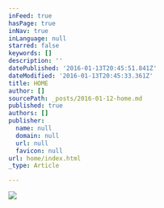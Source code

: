 ```yaml
---
inFeed: true
hasPage: true
inNav: true
inLanguage: null
starred: false
keywords: []
description: ''
datePublished: '2016-01-13T20:45:51.841Z'
dateModified: '2016-01-13T20:45:33.361Z'
title: HOME
author: []
sourcePath: _posts/2016-01-12-home.md
published: true
authors: []
publisher:
  name: null
  domain: null
  url: null
  favicon: null
url: home/index.html
_type: Article

---
```

![](https://the-grid-user-content.s3-us-west-2.amazonaws.com/3b4aaaff-b6ba-41d3-b0aa-9bd69df01623.jpg)